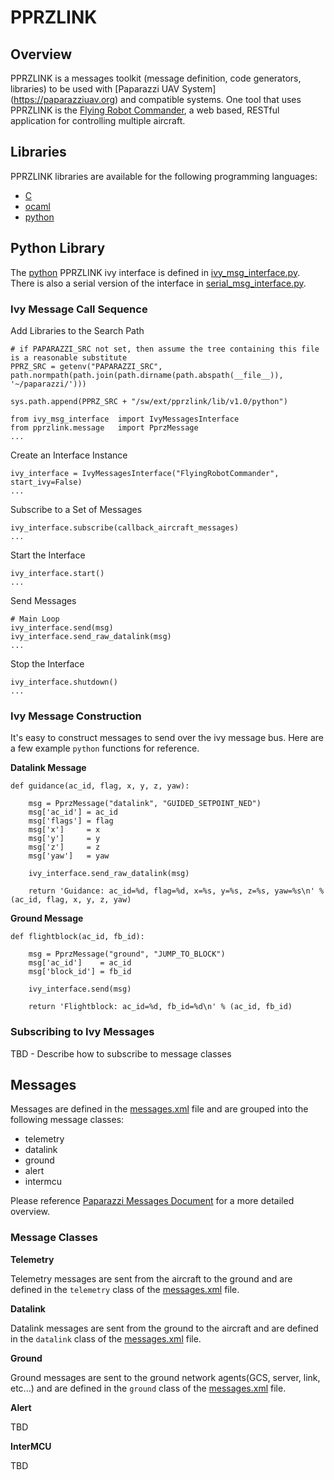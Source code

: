 # PPRZLINK

## Overview

PPRZLINK is a messages toolkit (message definition, code generators, libraries) to be used with [Paparazzi UAV System] (https://paparazziuav.org) and compatible systems. One tool that uses PPRZLINK is the [Flying Robot Commander](https://github.com/paparazzi/flyingrobotcommander), a web based, RESTful application for controlling multiple aircraft.

## Libraries

PPRZLINK libraries are available for the following programming languages: 

- [C](https://github.com/hooperfly/pprzlink/tree/master/lib/v1.0/C)
- [ocaml](https://github.com/hooperfly/pprzlink/tree/master/lib/v1.0/ocaml)
- [python](https://github.com/hooperfly/pprzlink/tree/master/lib/v1.0/python)

## Python Library

The [python](https://www.python.org/) PPRZLINK ivy interface is defined in [ivy_msg_interface.py](https://github.com/paparazzi/pprzlink/blob/master/lib/v1.0/python/ivy_msg_interface.py). There is also a serial version of the interface in [serial_msg_interface.py](https://github.com/paparazzi/pprzlink/blob/master/lib/v1.0/python/serial_msg_interface.py).

### Ivy Message Call Sequence

Add Libraries to the Search Path

    # if PAPARAZZI_SRC not set, then assume the tree containing this file is a reasonable substitute
    PPRZ_SRC = getenv("PAPARAZZI_SRC", path.normpath(path.join(path.dirname(path.abspath(__file__)), '~/paparazzi/')))

    sys.path.append(PPRZ_SRC + "/sw/ext/pprzlink/lib/v1.0/python")

    from ivy_msg_interface  import IvyMessagesInterface
    from pprzlink.message   import PprzMessage
    ...

Create an Interface Instance

    ivy_interface = IvyMessagesInterface("FlyingRobotCommander", start_ivy=False)
    ...

Subscribe to a Set of Messages

    ivy_interface.subscribe(callback_aircraft_messages)
    ...

Start the Interface

    ivy_interface.start()
    ...

Send Messages

    # Main Loop
    ivy_interface.send(msg)
    ivy_interface.send_raw_datalink(msg)
    ...

Stop the Interface

    ivy_interface.shutdown()
    ...

### Ivy Message Construction

It's easy to construct messages to send over the ivy message bus. Here are a few example `python` functions for reference.

**Datalink Message**

    def guidance(ac_id, flag, x, y, z, yaw):

        msg = PprzMessage("datalink", "GUIDED_SETPOINT_NED")
        msg['ac_id'] = ac_id
        msg['flags'] = flag
        msg['x']     = x
        msg['y']     = y
        msg['z']     = z
        msg['yaw']   = yaw

        ivy_interface.send_raw_datalink(msg)

        return 'Guidance: ac_id=%d, flag=%d, x=%s, y=%s, z=%s, yaw=%s\n' % (ac_id, flag, x, y, z, yaw)


**Ground Message**

    def flightblock(ac_id, fb_id):

        msg = PprzMessage("ground", "JUMP_TO_BLOCK")
        msg['ac_id']    = ac_id
        msg['block_id'] = fb_id

        ivy_interface.send(msg)

        return 'Flightblock: ac_id=%d, fb_id=%d\n' % (ac_id, fb_id)

### Subscribing to Ivy Messages

TBD - Describe how to subscribe to message classes 

## Messages

Messages are defined in the [messages.xml](https://github.com/paparazzi/pprzlink/blob/master/message_definitions/v1.0/messages.xml) file and are grouped into the following message classes:

- telemetry
- datalink
- ground
- alert
- intermcu

Please reference [Paparazzi Messages Document](http://docs.paparazziuav.org/latest/paparazzi_messages.html) for a more detailed overview. 

### Message Classes

**Telemetry**

Telemetry messages are sent from the aircraft to the ground and are defined in the `telemetry` class of the [messages.xml](https://github.com/paparazzi/pprzlink/blob/master/message_definitions/v1.0/messages.xml) file.

**Datalink**

Datalink messages are sent from the ground to the aircraft and are defined in the `datalink` class of the [messages.xml](https://github.com/paparazzi/pprzlink/blob/master/message_definitions/v1.0/messages.xml) file.

**Ground**

Ground messages are sent to the ground network agents(GCS, server, link, etc...) and are defined in the `ground` class of the [messages.xml](https://github.com/paparazzi/pprzlink/blob/master/message_definitions/v1.0/messages.xml) file.

**Alert**

TBD

**InterMCU**

TBD
